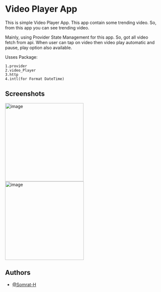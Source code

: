 
# Video Player App

This is simple Video Player App. This app contain some trending video. So, from this app you can see trending video.

Mainly, using Provider State Management for this app. So, got all video fetch from api. When user can tap on video then video play automatic and pause, play option also available.

Usses Package:

    1.provider
    2.video_Player
    3.http
    4.intl(for Format DateTime)



## Screenshots

<img width="256" alt="image" src="https://github.com/Somrat-H/video_player_app/assets/88571561/1084d3be-a838-4930-a8b7-b3eca97e1ad5">


<img width="257" alt="image" src="https://github.com/Somrat-H/video_player_app/assets/88571561/af3fc3d6-c044-4922-967d-13ee9d013a80">




## Authors

- [@Somrat-H](https://www.github.com/Somrat-H)

